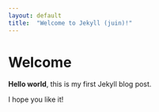 ```yaml
---
layout: default
title:  "Welcome to Jekyll (juin)!"
---
```


# Welcome

**Hello world**, this is my first Jekyll blog post.

I hope you like it!